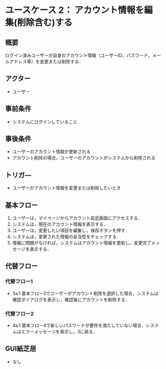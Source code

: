 # ユースケース 2： アカウント情報を編集(削除含む)する

## 概要
ログイン済みユーザーが自身のアカウント情報（ユーザーID，パスワード，メールアドレス等）を変更または削除する．

## アクター
- ユーザー

## 事前条件
- システムにログインしていること

## 事後条件
- ユーザーのアカウント情報が更新される
- アカウント削除の場合，ユーザーのアカウントがシステムから削除される

## トリガ―
- ユーザーがアカウント情報を変更または削除したいとき

## 基本フロー
1. ユーザーは，マイページからアカウント設定画面にアクセスする．
2. システムは，現在のアカウント情報を表示する．
3. ユーザーは，変更したい項目を編集し，保存ボタンを押す．
4. システムは，変更された情報の妥当性をチェックする．
5. 情報に問題がなければ，システムはアカウント情報を更新し，変更完了メッセージを表示する．

## 代替フロー
### 代替フロー1
- 3a.1 基本フロー3でユーザーがアカウント削除を選択した場合，システムは確認ダイアログを表示し，確認後にアカウントを削除する．
### 代替フロー2
- 4a.1 基本フロー4で新しいパスワードが要件を満たしていない場合，システムはエラーメッセージを表示し，3に戻る．

## GUI紙芝居
- なし


